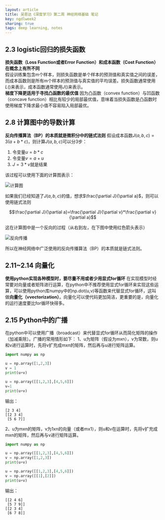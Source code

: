 ```yaml
---
layout: article
title: 吴恩达《深度学习》第二周 神经网络基础 笔记
key: ngdlweek2
sharing: true
tags: deep learning, notes
---
```


## 2.3 logistic回归的损失函数
 **损失函数（Loss Function或者Error Function）和成本函数（Cost Function）在概念上有所不同**  
 假设训练集包含m个样本，则损失函数是单个样本的预测值和真实值之间的误差，而成本函数则是所有m个样本的预测值与真实值的平均误差。损失函数通常使用$L()$来表示，成本函数通常使用$J()$来表示。  
 **梯度下降更适用于寻找凸函数的最优值**
 因为凸函数（convex function）与凹函数（concave function）相比有较少的局部最优值，意味着当损失函数是凸函数时使用梯度下降求最小值不容易陷入局部最优。  
## 2.8 计算图中的导数计算
**反向传播算法（BP）的本质就是微积分中的链式法则** 
假设成本函数$J(a,b,c)=3(a+b*c)$，则计算$J(a,b,c)$可以分3步：
1. 令变量$u=b*c$
2. 令变量$v=a+u$
3. $J=3*v$就是结果

该过程可以使用下面的计算图表示：

![计算图](https://blog-pictures-1254096412.cos.ap-shanghai.myqcloud.com/2019/02/27/%E9%80%89%E5%8C%BA_002.png)

如果我们已经知道了$J(a,b,c)$的值，想求$\frac{\partial J}{\partial a}$，则可以使用链式法则

$$\frac{\partial J}{\partial a}=\frac{\partial J}{\partial v}*\frac{\partial v}{\partial a}$$

这在计算图中是一个反向的过程（从右到左，在下图中使用红色箭头表示）

![反向传播](https://blog-pictures-1254096412.cos.ap-shanghai.myqcloud.com/2019/02/27/%E9%80%89%E5%8C%BA_003.png)

所以在神经网络中广泛使用的反向传播算法（BP）的本质就是链式法则。

## 2.11~2.14 向量化
**使用python实现各种模型时，要尽量不用或者少用显式for循环**
在实现模型时经常要对向量或者矩阵进行运算，在python中不推荐使用显式for循环来实现这些运算，可以使用python库numpy中的np.dot(u,v)等函数来代替显式for循环，这叫做**向量化（vvectorization）**。向量化可以使代码更加简洁，更重要的是，向量化的运行速度要比for循环快得多。  
## 2.15 Python中的广播
在python中可以使用广播（broadcast）来代替显式for循环从而简化矩阵的操作（加减乘除）。广播的常用情形如下：
1、u为矩阵（假设为mxn），v为常数，则u和v进行运算时，先将v扩充成mxn的矩阵，然后再与u进行矩阵运算。  
```python
import numpy as np

u = np.array([1,2,3])
v = 1
print(u+v)

u = np.array([[1,2,3],[4,5,6]])
v=1
print(u+v)
```
输出：  
```
[2 3 4]
[[2 3 4]
 [5 6 7]]
```
2、u为mxn的矩阵，v为1xn的向量（或者mx1），则u和v在运算时，先将v扩充成mxn的矩阵，然后再与v进行矩阵运算。  
```python
import numpy as np

u = np.array([[1,2,3],[4,5,6]])
v = np.array([1,2,3])
print(u+v)

u = np.array([[1,2,3],[4,5,6]])
v = np.array([[1],[2]])
print(u+v)
```
输出：  
```
[[2 4 6]
 [5 7 9]]
[[2 3 4]
 [6 7 8]]
```